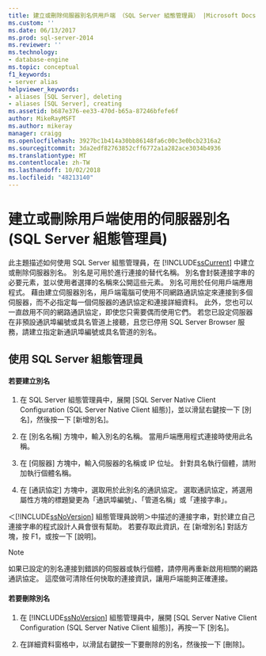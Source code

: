 ```yaml
---
title: 建立或刪除伺服器別名供用戶端 （SQL Server 組態管理員） |Microsoft Docs
ms.custom: ''
ms.date: 06/13/2017
ms.prod: sql-server-2014
ms.reviewer: ''
ms.technology:
- database-engine
ms.topic: conceptual
f1_keywords:
- server alias
helpviewer_keywords:
- aliases [SQL Server], deleting
- aliases [SQL Server], creating
ms.assetid: b687e376-ee33-470d-b65a-87246bfefe6f
author: MikeRayMSFT
ms.author: mikeray
manager: craigg
ms.openlocfilehash: 3927bc1b414a30bb86148fa6c00c3e0bcb2316a2
ms.sourcegitcommit: 3da2edf82763852cff6772a1a282ace3034b4936
ms.translationtype: MT
ms.contentlocale: zh-TW
ms.lasthandoff: 10/02/2018
ms.locfileid: "48213140"
---
```

# <a name="create-or-delete-a-server-alias-for-use-by-a-client-sql-server-configuration-manager"></a>建立或刪除用戶端使用的伺服器別名 (SQL Server 組態管理員)
  此主題描述如何使用 SQL Server 組態管理員，在 [!INCLUDE[ssCurrent](../../includes/sscurrent-md.md)] 中建立或刪除伺服器別名。 別名是可用於進行連接的替代名稱。 別名會封裝連接字串的必要元素，並以使用者選擇的名稱來公開這些元素。 別名可用於任何用戶端應用程式。 藉由建立伺服器別名，用戶端電腦可使用不同網路通訊協定來連接到多個伺服器，而不必指定每一個伺服器的通訊協定和連接詳細資料。 此外，您也可以一直啟用不同的網路通訊協定，即使您只需要偶而使用它們。 若您已設定伺服器在非預設通訊埠編號或具名管道上接聽，且您已停用 SQL Server Browser 服務，請建立指定新通訊埠編號或具名管道的別名。  
  
##  <a name="SSMSProcedure"></a> 使用 SQL Server 組態管理員  
  
#### <a name="to-create-an-alias"></a>若要建立別名  
  
1.  在 SQL Server 組態管理員中，展開 [SQL Server Native Client Configuration (SQL Server Native Client 組態)]，並以滑鼠右鍵按一下 [別名]，然後按一下 [新增別名]。  
  
2.  在 [別名名稱] 方塊中，輸入別名的名稱。 當用戶端應用程式連接時使用此名稱。  
  
3.  在 [伺服器] 方塊中，輸入伺服器的名稱或 IP 位址。 針對具名執行個體，請附加執行個體名稱。  
  
4.  在 [通訊協定] 方塊中，選取用於此別名的通訊協定。 選取通訊協定，將選用屬性方塊的標題變更為「通訊埠編號」、「管道名稱」或「連接字串」。  
  
 ＜[!INCLUDE[ssNoVersion](../../includes/ssnoversion-md.md)] 組態管理員說明＞中描述的連接字串，對於建立自己連接字串的程式設計人員會很有幫助。 若要存取此資訊，在 [新增別名] 對話方塊，按 F1，或按一下 [說明]。  
  
> [!NOTE]  
>  如果已設定的別名連接到錯誤的伺服器或執行個體，請停用再重新啟用相關的網路通訊協定。 這麼做可清除任何快取的連接資訊，讓用戶端能夠正確連接。  
  
#### <a name="to-delete-an-alias"></a>若要刪除別名  
  
1.  在 [!INCLUDE[ssNoVersion](../../includes/ssnoversion-md.md)] 組態管理員中，展開 [SQL Server Native Client Configuration (SQL Server Native Client 組態)]，再按一下 [別名]。  
  
2.  在詳細資料窗格中，以滑鼠右鍵按一下要刪除的別名，然後按一下 [刪除]。  
  
  
